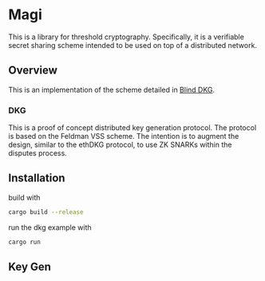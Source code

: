 # Magi

This is a library for threshold cryptography. Specifically, it is a verifiable secret sharing scheme intended to be used on top of a distributed network.

## Overview

This is an implementation of the scheme detailed in [Blind DKG]().

### DKG
This is a proof of concept distributed key generation protocol. The protocol is based on the Feldman VSS scheme. The intention is to augment the design, similar to the ethDKG protocol, to use ZK SNARKs within the disputes process.

## Installation

build with 

``` bash
cargo build --release
```

run the dkg example with

``` bash
cargo run
```

## Key Gen

